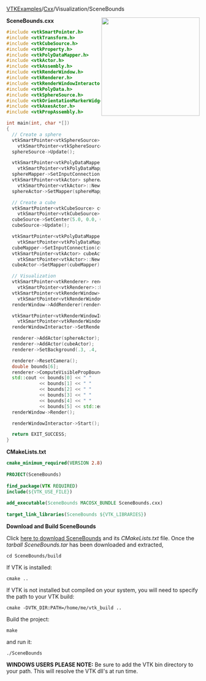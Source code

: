 [VTKExamples](/index/)/[Cxx](/Cxx)/Visualization/SceneBounds

<img align="right" src="https://github.com/lorensen/VTKExamples/blob/gh-pages/Testing/Baseline/Visualization/TestSceneBounds.png?raw=true" width="256" />

**SceneBounds.cxx**
```c++
#include <vtkSmartPointer.h>
#include <vtkTransform.h>
#include <vtkCubeSource.h>
#include <vtkProperty.h>
#include <vtkPolyDataMapper.h>
#include <vtkActor.h>
#include <vtkAssembly.h>
#include <vtkRenderWindow.h>
#include <vtkRenderer.h>
#include <vtkRenderWindowInteractor.h>
#include <vtkPolyData.h>
#include <vtkSphereSource.h>
#include <vtkOrientationMarkerWidget.h>
#include <vtkAxesActor.h>
#include <vtkPropAssembly.h>

int main(int, char *[])
{
  // Create a sphere
  vtkSmartPointer<vtkSphereSource> sphereSource =
    vtkSmartPointer<vtkSphereSource>::New();
  sphereSource->Update();

  vtkSmartPointer<vtkPolyDataMapper> sphereMapper =
    vtkSmartPointer<vtkPolyDataMapper>::New();
  sphereMapper->SetInputConnection(sphereSource->GetOutputPort());
  vtkSmartPointer<vtkActor> sphereActor =
    vtkSmartPointer<vtkActor>::New();
  sphereActor->SetMapper(sphereMapper);

  // Create a cube
  vtkSmartPointer<vtkCubeSource> cubeSource =
    vtkSmartPointer<vtkCubeSource>::New();
  cubeSource->SetCenter(5.0, 0.0, 0.0);
  cubeSource->Update();

  vtkSmartPointer<vtkPolyDataMapper> cubeMapper =
    vtkSmartPointer<vtkPolyDataMapper>::New();
  cubeMapper->SetInputConnection(cubeSource->GetOutputPort());
  vtkSmartPointer<vtkActor> cubeActor =
    vtkSmartPointer<vtkActor>::New();
  cubeActor->SetMapper(cubeMapper);

  // Visualization
  vtkSmartPointer<vtkRenderer> renderer =
    vtkSmartPointer<vtkRenderer>::New();
  vtkSmartPointer<vtkRenderWindow> renderWindow =
    vtkSmartPointer<vtkRenderWindow>::New();
  renderWindow->AddRenderer(renderer);

  vtkSmartPointer<vtkRenderWindowInteractor> renderWindowInteractor =
    vtkSmartPointer<vtkRenderWindowInteractor>::New();
  renderWindowInteractor->SetRenderWindow(renderWindow);

  renderer->AddActor(sphereActor);
  renderer->AddActor(cubeActor);
  renderer->SetBackground(.3, .4, .5);

  renderer->ResetCamera();
  double bounds[6];
  renderer->ComputeVisiblePropBounds(bounds);
  std::cout << bounds[0] << " "
            << bounds[1] << " "
            << bounds[2] << " "
            << bounds[3] << " "
            << bounds[4] << " "
            << bounds[5] << std::endl;
  renderWindow->Render();

  renderWindowInteractor->Start();

  return EXIT_SUCCESS;
}
```
**CMakeLists.txt**
```cmake
cmake_minimum_required(VERSION 2.8)
 
PROJECT(SceneBounds)
 
find_package(VTK REQUIRED)
include(${VTK_USE_FILE})
 
add_executable(SceneBounds MACOSX_BUNDLE SceneBounds.cxx)
 
target_link_libraries(SceneBounds ${VTK_LIBRARIES})
```

**Download and Build SceneBounds**

Click [here to download SceneBounds](https://github.com/lorensen/VTKWikiExamplesTarballs/raw/master/SceneBounds.tar) and its *CMakeLists.txt* file.
Once the *tarball SceneBounds.tar* has been downloaded and extracted,
```
cd SceneBounds/build 
```
If VTK is installed:
```
cmake ..
```
If VTK is not installed but compiled on your system, you will need to specify the path to your VTK build:
```
cmake -DVTK_DIR:PATH=/home/me/vtk_build ..
```
Build the project:
```
make
```
and run it:
```
./SceneBounds
```
**WINDOWS USERS PLEASE NOTE:** Be sure to add the VTK bin directory to your path. This will resolve the VTK dll's at run time.

